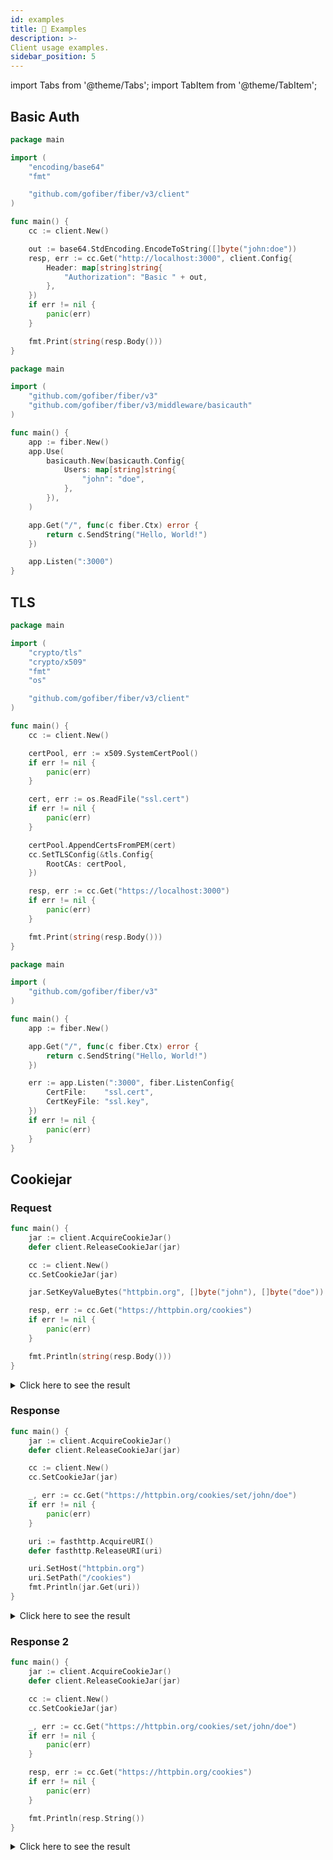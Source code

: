 ```yaml
---
id: examples
title: 🍳 Examples
description: >-
Client usage examples.
sidebar_position: 5
---
```


import Tabs from '@theme/Tabs';
import TabItem from '@theme/TabItem';

## Basic Auth

<Tabs>
<TabItem value="client" label="Client">

```go
package main

import (
	"encoding/base64"
	"fmt"

	"github.com/gofiber/fiber/v3/client"
)

func main() {
	cc := client.New()

	out := base64.StdEncoding.EncodeToString([]byte("john:doe"))
	resp, err := cc.Get("http://localhost:3000", client.Config{
		Header: map[string]string{
			"Authorization": "Basic " + out,
		},
	})
	if err != nil {
		panic(err)
	}

	fmt.Print(string(resp.Body()))
}
```
</TabItem>
<TabItem value="server" label="Server">

```go
package main

import (
	"github.com/gofiber/fiber/v3"
	"github.com/gofiber/fiber/v3/middleware/basicauth"
)

func main() {
	app := fiber.New()
	app.Use(
		basicauth.New(basicauth.Config{
			Users: map[string]string{
				"john": "doe",
			},
		}),
	)

	app.Get("/", func(c fiber.Ctx) error {
		return c.SendString("Hello, World!")
	})

	app.Listen(":3000")
}
```
</TabItem>
</Tabs>

## TLS

<Tabs>
<TabItem value="client" label="Client">

```go
package main

import (
	"crypto/tls"
	"crypto/x509"
	"fmt"
	"os"

	"github.com/gofiber/fiber/v3/client"
)

func main() {
	cc := client.New()

	certPool, err := x509.SystemCertPool()
	if err != nil {
		panic(err)
	}

	cert, err := os.ReadFile("ssl.cert")
	if err != nil {
		panic(err)
	}

	certPool.AppendCertsFromPEM(cert)
	cc.SetTLSConfig(&tls.Config{
		RootCAs: certPool,
	})

	resp, err := cc.Get("https://localhost:3000")
	if err != nil {
		panic(err)
	}

	fmt.Print(string(resp.Body()))
}
```
</TabItem>
<TabItem value="server" label="Server">

```go
package main

import (
	"github.com/gofiber/fiber/v3"
)

func main() {
	app := fiber.New()

	app.Get("/", func(c fiber.Ctx) error {
		return c.SendString("Hello, World!")
	})

	err := app.Listen(":3000", fiber.ListenConfig{
		CertFile:    "ssl.cert",
		CertKeyFile: "ssl.key",
	})
	if err != nil {
		panic(err)
	}
}
```
</TabItem>
</Tabs>

## Cookiejar

### Request

```go
func main() {
	jar := client.AcquireCookieJar()
	defer client.ReleaseCookieJar(jar)

	cc := client.New()
	cc.SetCookieJar(jar)

	jar.SetKeyValueBytes("httpbin.org", []byte("john"), []byte("doe"))

	resp, err := cc.Get("https://httpbin.org/cookies")
	if err != nil {
		panic(err)
	}

	fmt.Println(string(resp.Body()))
}
```

<details>
<summary>Click here to see the result</summary>

```json
{
  "cookies": {
    "john": "doe"
  }
}
```

</details>

### Response

```go
func main() {
	jar := client.AcquireCookieJar()
	defer client.ReleaseCookieJar(jar)

	cc := client.New()
	cc.SetCookieJar(jar)

	_, err := cc.Get("https://httpbin.org/cookies/set/john/doe")
	if err != nil {
		panic(err)
	}

	uri := fasthttp.AcquireURI()
	defer fasthttp.ReleaseURI(uri)

	uri.SetHost("httpbin.org")
	uri.SetPath("/cookies")
	fmt.Println(jar.Get(uri))
}
```

<details>
<summary>Click here to see the result</summary>

```plaintext
[john=doe; path=/]
```

</details>

### Response 2

```go
func main() {
	jar := client.AcquireCookieJar()
	defer client.ReleaseCookieJar(jar)

	cc := client.New()
	cc.SetCookieJar(jar)

	_, err := cc.Get("https://httpbin.org/cookies/set/john/doe")
	if err != nil {
		panic(err)
	}

	resp, err := cc.Get("https://httpbin.org/cookies")
	if err != nil {
		panic(err)
	}

	fmt.Println(resp.String())
}
```

<details>
<summary>Click here to see the result</summary>

```json
{
  "cookies": {
    "john": "doe"
  }
}
```

</details>
